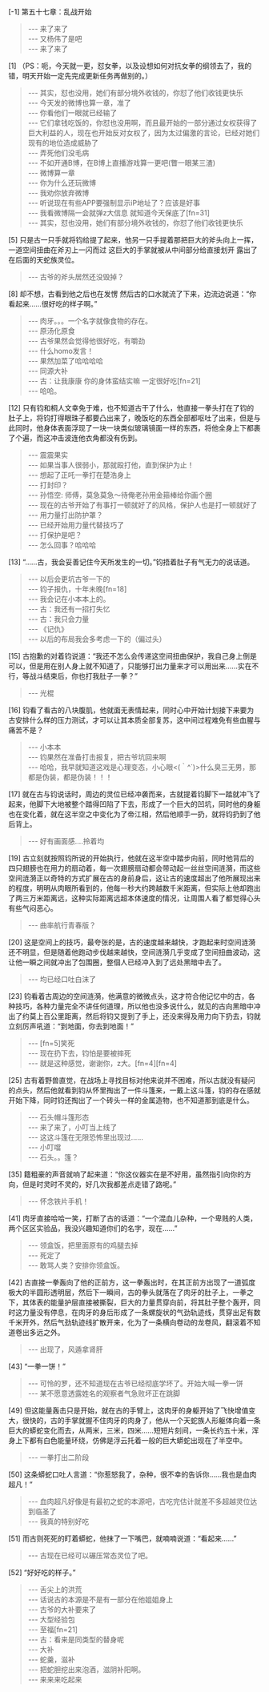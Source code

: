 
[-1] 第五十七章：乱战开始
>--- 来了来了<br>
>--- 又杨伟了是吧<br>
>--- 来了来了<br>

[1] （PS：呃，今天就一更，怼女拳，以及设想如何对抗女拳的纲领去了，我的错，明天开始一定先完成更新任务再做别的。）
>--- 其实，怼也没用，她们有部分境外收钱的，你怼了他们收钱更快乐<br>
>--- 今天发的微博也算一章，准了<br>
>--- 你看他们一眼就已经输了<br>
>--- 它们拿钱吃饭的，你怼也没用啊，而且最开始的一部分通过女权获得了巨大利益的人，现在也开始反对女权了，因为太过偏激的言论，已经对她们现有的地位造成威胁了<br>
>--- 弄死他们没毛病<br>
>--- 不如开通B博，在B博上直播游戏算一更吧(瞥一眼某三渣)<br>
>--- 微博算一章<br>
>--- 你为什么还玩微博<br>
>--- 我劝你放弃微博<br>
>--- 听说现在有些APP要强制显示iP地址了？应该是好事<br>
>--- 我看微博隔一会就弹z大信息  就知道今天保底了[fn=31]<br>
>--- 其实，怼也没用，她们有部分境外收钱的，你怼了他们收钱更快乐<br>

[5] 只是古一只手就将钧给提了起来，他另一只手提着那把巨大的斧头向上一挥，一道空间扭曲在斧刃上一闪而过 这巨大的手掌就被从中间部分给直接划开 露出了在后面的天蛇族灵位。
>--- 古爷的斧头居然还没毁掉？<br>

[8] 却不想，古看到他之后也在发愣 然后古的口水就流了下来，边流边说道：“你看起来……很好吃的样子啊。”
>--- 肉牙。。。一个名字就像食物的存在。<br>
>--- 原汤化原食<br>
>--- 古爷果然会觉得他很好吃，有嚼劲<br>
>--- 什么homo发言！<br>
>--- 果然加菜了哈哈哈哈<br>
>--- 同源大补<br>
>--- 古：让我康康 你的身体蛮结实嘛 一定很好吃[fn=21]<br>
>--- 哈哈。<br>

[12] 只有钧和桐人文幸免于难，也不知道古干了什么，他直接一拳头打在了钧的肚子上，将钧打得眼珠子都要凸出来了，晚饭吃的东西全部都呕吐了出来，但是与此同时，他身体表面浮现了一块一块类似玻璃镜面一样的东西，将他全身上下都裹了个遍，而这冲击波连他衣角都没有伤到。
>--- 震震果实<br>
>--- 如果当事人很弱小，那就殴打他，直到保护为止！<br>
>--- 想起了正吒一拳打在楚浩身上<br>
>--- 打封印？<br>
>--- 孙悟空: 师傅，莫急莫急～待俺老孙用金箍棒给你画个圈<br>
>--- 现在的古爷开始了有事打一顿就好了的风格，保护人也是打一顿就好了<br>
>--- 用力量打出防护罩？<br>
>--- 已经开始用力量代替技巧了<br>
>--- 打保护是吧？<br>
>--- 怎么回事？哈哈哈<br>

[13] “……古，我会妥善记住今天所发生的一切。”钧捂着肚子有气无力的说话道。
>--- 以后会更坑古爷一下的<br>
>--- 钧子报仇，十年未晚[fn=18]<br>
>--- 我会记在小本本上的。<br>
>--- 古：我还有一招打失忆<br>
>--- 古：我只会力量<br>
>--- 《记仇》<br>
>--- 以后的布局我会多考虑一下的（偏过头）<br>

[15] 古抱歉的对着钧说道：“我还不怎么会传递这空间扭曲保护，我自己身上倒是可以，但是用在别人身上就不知道了，只能够打出力量来才可以用出来……实在不行，等战斗结束后，你也打我肚子一拳？”
>--- 光棍<br>

[16] 钧看了看古的八块腹肌，他就面无表情起来，同时心中开始计划接下来要为古安排什么样的压力测试，才可以让其本质全部复苏，这中间过程难免有些血腥与痛苦不是？
>--- 小本本<br>
>--- 钧果然在准备打击报复，把古爷坑回来啊<br>
>--- 哈哈，我早就知道这戏是心理变态，小心眼<(｀^´)>什么臭三无男，那都是伪装，都是伪装！！！<br>

[17] 就在古与钧说话时，周边的灵位已经冲袭而来，古就提着钧脚下一踏就冲飞了起来，他脚下大地被整个踏得凹陷了下去，形成了一个巨大的凹坑，同时他的身躯也在变化着，就在这半空之中变化为了帝江相，然后他顺手一扔，就将钧扔到了他后背上。
>--- 好有画面感….拎着均<br>

[19] 古立刻就按照钧所说的开始执行，他就在这半空中踏步向前，同时他背后的四只翅膀也在用力的扇动着，每一次翅膀扇动都会带动起一丝丝空间涟漪，而这些空间涟漪正以奇特的方式扩展在古的身前身后，这让古的速度超出了他所展现出来的程度，明明从肉眼所看到的，他每一秒大约跨越数千米距离，但实际上他却跑出了两三万米距离远，这种实际距离远超本体速度的情况，让周围人看了都觉得心头有些气闷恶心。
>--- 曲率航行青春版？<br>

[20] 这是空间上的技巧，最夸张的是，古的速度越来越快，才跑起来时空间涟漪还不明显，但是随着他跑动步伐越来越快，空间涟漪几乎变成了空间扭曲波动，这让他一瞬之间就冲出了包围圈，整個人已经冲入到了远处黑暗中去了。
>--- 均已经口吐白沫了<br>

[23] 钧看着古周边的空间涟漪，他满意的微微点头，这才符合他记忆中的古，各种技巧，各种力量完全不讲任何道理，所以他也没多说什么，就见的古向黑暗中冲出了约莫上百公里距离，然后将钧又提到了手上，还没来得及用力向下扔去，钧就立刻厉声吼道：“到地面，你去到地面！”
>--- [fn=5]笑死<br>
>--- 现在扔下去，钧怕是要被摔死<br>
>--- 就是这种感觉，谢谢你，z大。[fn=4][fn=4]<br>

[25] 古有着野兽直觉，在战场上寻找目标对他来说并不困难，所以古就没有疑问的点头，然后他就看到钧从怀里掏出了一件斗篷来，一戴上这斗篷，钧的存在感就开始下降，同时钧还掏出了一个砖头一样的金属造物，也不知道那到底是什么。
>--- 石头帽斗篷形态<br>
>--- 来了来了，小叮当上线了<br>
>--- 这这斗篷在无限恐怖里出现过……<br>
>--- 小叮噹<br>
>--- 石头。。篷？<br>

[35] 籍粗豪的声音就响了起来道：“你这仪器实在是不好用，虽然指引向你的方向，但是时灵时不灵的，好几次我都差点走错了路呢。”
>--- 怀念铁片手机！<br>

[41] 肉牙直接哈哈一笑，打断了古的话道：“一个混血儿杂种，一个卑贱的人类，两个区区实验品，我没兴趣知道你们的名字，现在……”
>--- 领盒饭，把里面原有的鸡腿去掉<br>
>--- 死定了<br>
>--- 敢骂人类？安排你领盒饭。<br>

[42] 古直接一拳轰向了他的正前方，这一拳轰出时，在其正前方出现了一道弧度极大的半圆形透明层，然后下一瞬间，古的拳头就落在了肉牙的肚子上，一拳之下，其体表的能量护层直接被撕裂，巨大的力量贯穿向前，将其肚子整个轰开，同时这力量没有停息，在肉牙的身后形成了一条螺旋状的气劲轨迹线，贯穿出足有数千米开外，然后气劲轨迹线扩散开来，化为了一条横向卷动的龙卷风，翻滚着不知道卷出多远之外。
>--- 出现了，风遁拿肾肝<br>

[43] “一拳一饼！”
>--- 可怜的罗，还不知道现在古爷已经彻底学坏了。开始大喊一拳一饼<br>
>--- 某不愿意透露姓名的观察者气急败坏正在跳脚<br>

[49] 但这能量轰击只是开始，就在古的手臂上，这肉牙的身躯开始了飞快增值变大，很快的，古的手掌就握不住肉牙的肉身了，他从一个天蛇族人形躯体向着一条巨大的蟒蛇变化而去，从两米，三米，四米……短短片刻间，一条长约五十米，浑身上下都有白色能量环绕，仿佛是浮云托着一般的巨大蟒蛇出现在了半空中。
>--- 一拳打出二阶段<br>

[50] 这条蟒蛇口吐人言道：“你惹怒我了，杂种，很不幸的告诉你……我也是血肉超凡！”
>--- 血肉超凡好像是有最初之蛇的本源吧，古吃完估计就差不多超越灵位达到临圣了<br>
>--- 我真的特别好吃<br>

[51] 而古则死死的盯着蟒蛇，他抹了一下嘴巴，就喃喃说道：“看起来……”
>--- 古现在已经可以碾压常态灵位了吧。<br>

[52] “好好吃的样子。”
>--- 舌尖上的洪荒<br>
>--- 话说古的本源是不是有一部分在他姐姐身上<br>
>--- 古爷的大补要来了<br>
>--- 大型经验包<br>
>--- 至福[fn=21]<br>
>--- 古：看来是同类型的替身呢<br>
>--- 大补<br>
>--- 蛇羹，滋补<br>
>--- 把蛇胆挖出来泡酒，滋阴补阳啊。<br>
>--- 来来来吃起来<br>
